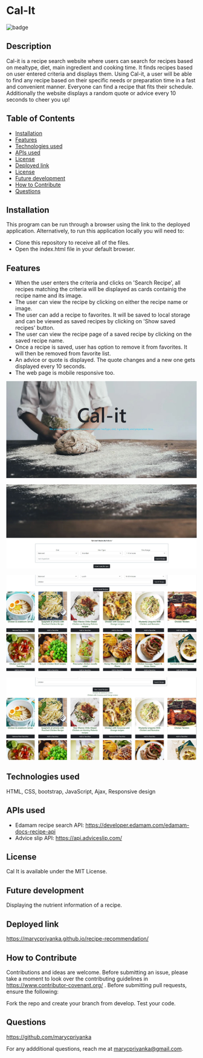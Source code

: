 # Cal-It
![badge](https://img.shields.io/badge/MIT-License-blue.svg)

## Description

Cal-it is a recipe search website where users can search for recipes based on mealtype, diet, main ingredient and cooking time. It finds recipes based on user entered criteria and displays them. Using Cal-it, a user will be able to find any recipe based on their specific needs or preparation time in a fast and convenient manner. Everyone can find a recipe that fits their schedule.  Additionally the website displays a random quote or advice every 10 seconds to cheer you up!

## Table of Contents 

- [Installation](#installation)
- [Features](#features)
- [Technologies used](#technologies-used)
- [APIs used](#apis-used)
- [License](#license)
- [Deployed link](#deployed-link)
- [License](#license)
- [Future development](#future-development)
- [How to Contribute](#how-to-contribute)
- [Questions](#questions)

## Installation

This program can be run through a browser using the link to the deployed application. Alternatively, to run this application locally you will need to:

- Clone this repository to receive all of the files.
- Open the index.html file in your default browser.

## Features

- When the user enters the criteria and clicks on 'Search Recipe', all recipes matching the criteria will be displayed as cards containig the recipe name and its image.
- The user can view the recipe by clicking on either the recipe name or image.
- The user can add a recipe to favorites. It will be saved to local storage and can be viewed as saved recipes by clicking on 'Show saved recipes' button. 
- The user can view the recipe page of a saved recipe by clicking on the saved recipe name.
- Once a recipe is saved, user has option to remove it from favorites. It will then be removed from favorite list.
- An advice or quote is displayed. The quote changes and a new one gets displayed every 10 seconds.
- The web page is mobile responsive too.

![screenshot1](https://github.com/marycpriyanka/recipe-recommendation/blob/main/assets/images/screenshots/headerScreenshot.JPG)

![screenshot2](https://github.com/marycpriyanka/recipe-recommendation/blob/main/assets/images/screenshots/screenshot2.JPG)

![screenshot3](https://github.com/marycpriyanka/recipe-recommendation/blob/main/assets/images/screenshots/screenshot3.JPG)

![screenshot4](https://github.com/marycpriyanka/recipe-recommendation/blob/main/assets/images/screenshots/screenshot4.JPG)

## Technologies used

HTML, CSS, bootstrap, JavaScript, Ajax, Responsive design

## APIs used
- Edamam recipe search API: https://developer.edamam.com/edamam-docs-recipe-api
- Advice slip API: https://api.adviceslip.com/

## License

Cal It is available under the MIT License.

## Future development

 Displaying the nutrient information of a recipe.
 
## Deployed link

https://marycpriyanka.github.io/recipe-recommendation/

## How to Contribute

Contributions and ideas are welcome. Before submitting an issue, please take a moment to look over the contributing guidelines in https://www.contributor-covenant.org/ . Before submitting pull requests, ensure the following:

Fork the repo and create your branch from develop. Test your code. 

## Questions

https://github.com/marycpriyanka

For any addditional questions, reach me at marycpriyanka@gmail.com.

